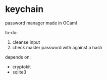 # keychain
password manager made in OCaml

to-do:
1. cleanse input
2. check master password with against a hash

depends on:
- cryptokit
- sqlite3
